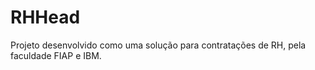 # RHHead
Projeto desenvolvido como uma solução para contratações de RH,  pela faculdade FIAP e IBM.

